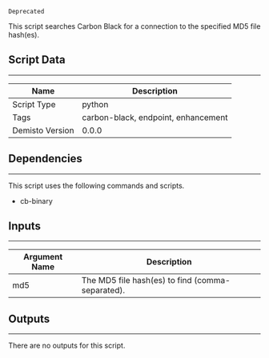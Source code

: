 `Deprecated`

This script searches Carbon Black for a connection to the specified MD5 file hash(es).

## Script Data
---

| **Name** | **Description** |
| --- | --- |
| Script Type | python |
| Tags | carbon-black, endpoint, enhancement |
| Demisto Version | 0.0.0 |

## Dependencies
---
This script uses the following commands and scripts.
* cb-binary

## Inputs
---

| **Argument Name** | **Description** |
| --- | --- |
| md5 | The MD5 file hash(es) to find (comma-separated). |

## Outputs
---
There are no outputs for this script.
